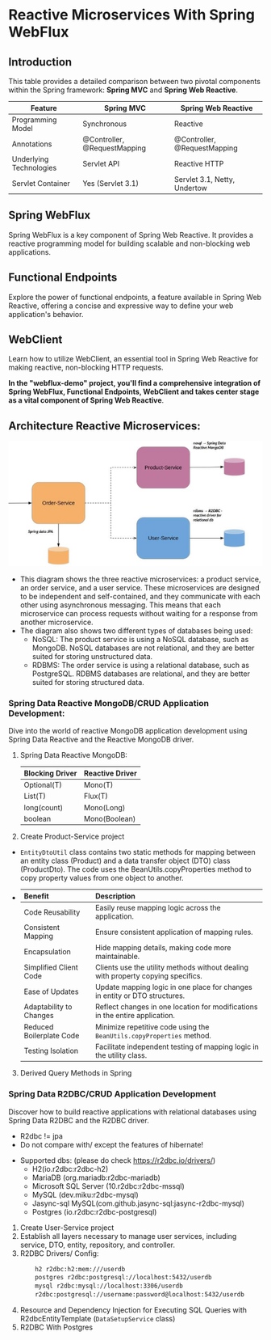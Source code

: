 # Reactive Microservices With Spring WebFlux

## Introduction
This table provides a detailed comparison between two pivotal components within the Spring framework: **Spring MVC** and **Spring Web Reactive**.

| Feature                  | Spring MVC                  | Spring Web Reactive          |
|--------------------------|-----------------------------|------------------------------|
| Programming Model        | Synchronous                | Reactive                     |
| Annotations              | @Controller, @RequestMapping | @Controller, @RequestMapping |
| Underlying Technologies  | Servlet API                 | Reactive HTTP                |
| Servlet Container        | Yes (Servlet 3.1)           | Servlet 3.1, Netty, Undertow |

## Spring WebFlux
Spring WebFlux is a key component of Spring Web Reactive. It provides a reactive programming model for building scalable and non-blocking web applications.
## Functional Endpoints
Explore the power of functional endpoints, a feature available in Spring Web Reactive, offering a concise and expressive way to define your web application's behavior.
## WebClient
Learn how to utilize WebClient, an essential tool in Spring Web Reactive for making reactive, non-blocking HTTP requests.

**In the "webflux-demo" project, you'll find a comprehensive integration of Spring WebFlux, Functional Endpoints, WebClient and takes center stage as a vital component of Spring Web Reactive**.
## Architecture  Reactive Microservices:
<div>
     <img src="reactiveSystem.jpg" width="auto">
</div>

- This diagram shows the three reactive microservices: a product service, an order service, and a user service. These microservices are designed to be independent and self-contained, and they communicate with each other using asynchronous messaging. This means that each microservice can process requests without waiting for a response from another microservice.
- The diagram also shows two different types of databases being used:
   * NoSQL: The product service is using a NoSQL database, such as MongoDB. NoSQL databases are not relational, and they are better suited for storing unstructured data.
   * RDBMS: The order service is using a relational database, such as PostgreSQL. RDBMS databases are relational, and they are better suited for storing structured data.

### Spring Data Reactive MongoDB/CRUD Application Development:
Dive into the world of reactive MongoDB application development using Spring Data Reactive and the Reactive MongoDB driver.
1. Spring Data Reactive MongoDB:

    | Blocking Driver | Reactive Driver |
    |-----------------|-----------------|
    | Optional(T)     | Mono(T)         |
    | List(T)         | Flux(T)         |
    | long(count)     | Mono(Long)      |
    | boolean         | Mono(Boolean)   |

2. Create Product-Service project
 - `EntityDtoUtil` class contains two static methods for mapping between an entity class (Product) and a data transfer object (DTO) class (ProductDto). The code uses the BeanUtils.copyProperties method to copy property values from one object to another.
 - | Benefit                   | Description                                                                                           |
   |---------------------------|-------------------------------------------------------------------------------------------------------|
   | Code Reusability          | Easily reuse mapping logic across the application.                                                    |
   | Consistent Mapping        | Ensure consistent application of mapping rules.                                                       |
   | Encapsulation             | Hide mapping details, making code more maintainable.                                                  |
   | Simplified Client Code    | Clients use the utility methods without dealing with property copying specifics.                      |
   | Ease of Updates           | Update mapping logic in one place for changes in entity or DTO structures.                             |
   | Adaptability to Changes    | Reflect changes in one location for modifications in the entire application.                           |
   | Reduced Boilerplate Code  | Minimize repetitive code using the `BeanUtils.copyProperties` method.                                 |
   | Testing Isolation         | Facilitate independent testing of mapping logic in the utility class.                                  |
3. Derived Query Methods in Spring

### Spring Data R2DBC/CRUD Application Development
Discover how to build reactive applications with relational databases using Spring Data R2DBC and the R2DBC driver.
* R2dbc != jpa
* Do not compare with/ except the features of hibernate!
- Supported dbs: (please do check https://r2dbc.io/drivers/)
  * H2(io.r2dbc:r2dbc-h2)
  * MariaDB (org.mariadb:r2dbc-mariadb)
  * Microsoft SQL Server (10.r2dbc:r2dbc-mssql)
  * MySQL (dev.miku:r2dbc-mysql)
  * Jasync-sql MySQL(com.github.jasync-sql:jasync-r2dbc-mysql)
  * Postgres (io.r2dbc:r2dbc-postgresql)
1. Create User-Service project
2. Establish all layers necessary to manage user services, including service, DTO, entity, repository, and controller.
3. R2DBC Drivers/ Config:
   ```xml
       h2 r2dbc:h2:mem:///userdb
       postgres r2dbc:postgresql://localhost:5432/userdb
       mysql r2dbc:mysql://localhost:3306/userdb
       r2dbc:postgresql://username:password@localhost:5432/userdb
   ```
4. Resource and Dependency Injection for Executing SQL Queries with R2dbcEntityTemplate (`DataSetupService` class)
5. R2DBC With Postgres











